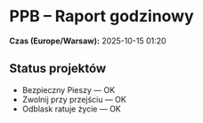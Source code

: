 # PPB – Raport godzinowy
**Czas (Europe/Warsaw):** 2025-10-15 01:20

## Status projektów
- Bezpieczny Pieszy — OK
- Zwolnij przy przejściu — OK
- Odblask ratuje życie — OK

